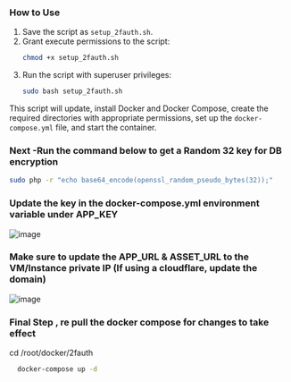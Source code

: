 
### How to Use
1. Save the script as `setup_2fauth.sh`.
2. Grant execute permissions to the script:
   ```bash
   chmod +x setup_2fauth.sh
   ```
3. Run the script with superuser privileges:
   ```bash
   sudo bash setup_2fauth.sh
   ```
This script will update, install Docker and Docker Compose, create the required directories with appropriate permissions, set up the `docker-compose.yml` file, and start the container.


### Next -Run the command below to get a Random 32 key for DB encryption

 ```bash
sudo php -r "echo base64_encode(openssl_random_pseudo_bytes(32));"
   ```
### Update the key in the docker-compose.yml environment variable under APP_KEY
![image](https://github.com/user-attachments/assets/b1dc5c36-c49a-4951-9c14-cc78eddcda43)

### Make sure to update the APP_URL & ASSET_URL to the VM/Instance private IP (If using a cloudflare, update the domain) 
![image](https://github.com/user-attachments/assets/948c3ec3-a592-4992-b29d-2fff381ee945)


### Final Step , re pull the docker compose for changes to take effect  
cd /root/docker/2fauth

```bash
  docker-compose up -d
```

